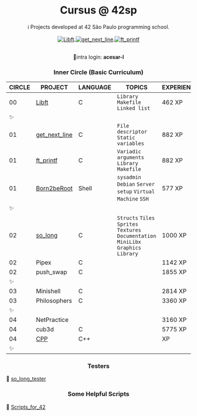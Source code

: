 <h1 align="center"> Cursus @ 42sp </h1>

<p align="center" >ℹ️ Projects developed at 42 São Paulo programming school.</p>

<div align="center" style="display: inline_block">
<a href="https://github.com/augustobecker/Libft" target="_blank"> <img align="center" alt="Libft" src="https://user-images.githubusercontent.com/81205527/149165832-9344c9e5-6075-4268-b276-26b60efc5733.png"> </a>
  <a href="https://github.com/augustobecker/get_next_line" target="_blank"><img align="center" alt="get_next_line" src="https://user-images.githubusercontent.com/81205527/149212588-45d60d10-2e78-46c5-bf0c-0dc247464ad5.png">  </a>
    <a href="https://github.com/augustobecker/ft_printf" target="_blank"><img align="center" alt="ft_printf" src="https://user-images.githubusercontent.com/81205527/157133425-69e61e0d-9051-4733-87cb-844319544a8b.png">  </a>
  
</br>:bookmark:intra login: **acesar-l**
</div>

<h3 align="center"> Inner Circle (Basic Curriculum)</h3>

| CIRCLE | PROJECT| LANGUAGE | TOPICS | EXPERIENCE | STATUS |
| ------ | -------| -------- | ------ | ---------- | ------ |
|00| <a href="https://github.com/augustobecker/Libft">Libft</a>| C | `Library` `Makefile` `Linked list`|  462 XP | 125% ✅ |
|✨  ||||||
|01| <a href="https://github.com/augustobecker/get_next_line">get_next_line </a>| C | `File descriptor` `Static variables`| 882 XP| 104% ✅ |
|01| <a href="https://github.com/augustobecker/ft_printf"> ft_printf </a> | C | `Variadic arguments` `Library` `Makefile`|  882 XP | 100% ✅ |
|01| <a href="https://github.com/augustobecker/Born2beRoot">Born2beRoot</a>| Shell | `sysadmin` `Debian` `Server setup` `Virtual Machine` `SSH` | 577 XP    |0%| |
|✨  ||||||
|02| <a href="https://github.com/augustobecker/SoLong">so_long</a>| C | `Structs` `Tiles` `Sprites` `Textures` `Documentation`  `MiniLibx Graphics Library` |  1000 XP    |0%| |
|02| Pipex | C | |  1142 XP    |0%| |
|02| push_swap | C | |  1855 XP    |0%| |
|✨  ||||||
|03| Minishell| C | | 2814 XP    |0%| |
|03| Philosophers | C | |  3360 XP    |0%| |
|✨  ||||||
|04| NetPractice|  | |  3160 XP    |0%| |
|04| cub3d| C | |  5775 XP    |0%| |
|04| <a href="https://github.com/augustobecker/CPP">CPP</a> | C++ | |  XP    |0%| |
|✨  ||||||

<h3 align="center"> Testers </h3>

:small_blue_diamond: <a href="https://github.com/augustobecker/SoLongTester">so_long_tester</a>

<h3 align="center"> Some Helpful Scripts </h3>

:small_blue_diamond: <a href="https://github.com/augustobecker/Scripts_for_42">Scripts_for_42</a>
